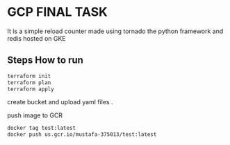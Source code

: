 # GCP FINAL TASK

It is a simple reload counter made using tornado the python framework and redis hosted on GKE

## Steps How to run

```bash
terraform init
terraform plan
terraform apply
```
create bucket and upload yaml files .

push image to GCR

```bash
docker tag test:latest
docker push us.gcr.io/mustafa-375013/test:latest
```